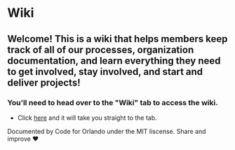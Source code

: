 # Wiki
## Welcome! This is a wiki that helps members keep track of all of our processes, organization documentation, and learn everything they need to get involved, stay involved, and start and deliver projects!


### You'll need to head over to the "Wiki" tab to access the wiki. 
- Click [here](https://github.com/cforlando/wiki/wiki) and it will take you
  straight to the tab.

Documented by Code for Orlando under the MIT liscense. Share and improve :heart: 
